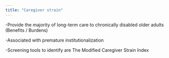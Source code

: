 ```yaml
---
title: "Caregiver strain"
---
```

-Provide the majority of long-term care to chronically disabled older adults (Benefits / Burdens) 

-Associated with premature institutionalization 

-Screening tools to identify are The Modified Caregiver Strain Index

